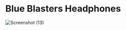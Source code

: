 # Blue Blasters Headphones



![Screenshot (13)](https://user-images.githubusercontent.com/99821143/217865713-8eb53eb6-1086-48b0-a6f9-91c5bd622699.png)
